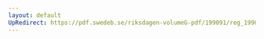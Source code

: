 ```yaml
---
layout: default
UpRedirect: https://pdf.swedeb.se/riksdagen-volumeG-pdf/199091/reg_199091/reg_199091_0849.pdf
---
```

